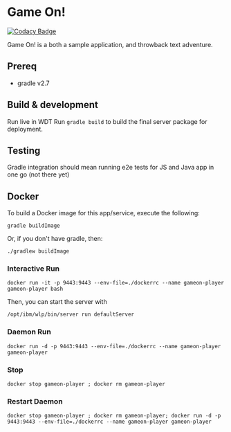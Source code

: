 # Game On! 

[![Codacy Badge](https://api.codacy.com/project/badge/grade/1fc932713e474ba0bb9593a9cdcb8e35)](https://www.codacy.com/app/gameontext/gameon-player)

Game On! is a both a sample application, and throwback text adventure.


## Prereq

* gradle v2.7

## Build & development

Run live in WDT
Run `gradle build` to build the final server package for deployment.

## Testing

Gradle integration should mean running e2e tests for JS and Java app in one go (not there yet)

## Docker

To build a Docker image for this app/service, execute the following:

```
gradle buildImage
```

Or, if you don't have gradle, then:

```
./gradlew buildImage
```

### Interactive Run

```
docker run -it -p 9443:9443 --env-file=./dockerrc --name gameon-player gameon-player bash
```

Then, you can start the server with 
```
/opt/ibm/wlp/bin/server run defaultServer
```

### Daemon Run

```
docker run -d -p 9443:9443 --env-file=./dockerrc --name gameon-player gameon-player
```

### Stop

```
docker stop gameon-player ; docker rm gameon-player
```

### Restart Daemon

```
docker stop gameon-player ; docker rm gameon-player; docker run -d -p 9443:9443 --env-file=./dockerrc --name gameon-player gameon-player
```

